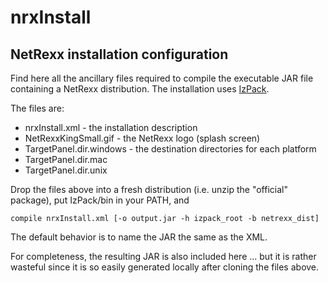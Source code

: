 nrxInstall
==========

NetRexx installation configuration
----------------------------------

Find here all the ancillary files required to compile the executable JAR file containing a NetRexx distribution. The
installation uses [IzPack](http://izpack.org/).

The files are:
- nrxInstall.xml            - the installation description
- NetRexxKingSmall.gif      - the NetRexx logo (splash screen)
- TargetPanel.dir.windows   - the destination directories for each platform
- TargetPanel.dir.mac
- TargetPanel.dir.unix

Drop the files above into a fresh distribution (i.e. unzip the "official" package), put IzPack/bin in your PATH, and
```
compile nrxInstall.xml [-o output.jar -h izpack_root -b netrexx_dist]
```
The default behavior is to name the JAR the same as the XML.

For completeness, the resulting JAR is also included here ... but it is rather wasteful since it is so easily generated
locally after cloning the files above.

